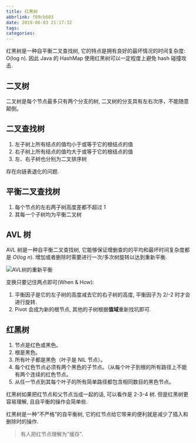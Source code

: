 ```yaml
---
title: 红黑树
abbrlink: f89cb603
date: 2019-06-03 21:17:32
tags:
categories:
---
```


红黑树是一种自平衡二叉查找树, 它的特点是拥有良好的最坏情况的时间复杂度: O(log n). 因此 Java 的 HashMap 使用红黑树可以一定程度上避免 hash 碰撞攻击.

## 二叉树

二叉树是每个节点最多只有两个分支的树, 二叉树的分支具有左右次序，不能随意颠倒。

## 二叉查找树

1. 左子树上所有结点的值均小于或等于它的根结点的值
1. 右子树上所有结点的值均大于或等于它的根结点的值
1. 左、右子树也分别为二叉排序树

存在向链表退化的问题.

## 平衡二叉查找树

1. 每个节点的左右两子树高度差都不超过 1
1. 其每一个子树均为平衡二叉树

## AVL 树

AVL 树是一种自平衡二叉查找树, 它能够保证增删查的的平均和最坏时间复杂度都是 $O(log\ n)$. 增加或者删除时需要进行一次/多次树旋转以达到重新平衡.

![AVL树的重新平衡](https://tva1.sinaimg.cn/large/0082zybply1gc360m7qucj30m80fq0u6.jpg)

变换只要记住两点即可(When & How):

1. 平衡因子是它的左子树的高度减去它的右子树的高度, 平衡因子为 2/-2 时才会进行旋转.
2. Pivot 会成为新的根节点, 其他的子树根据**值域**重新找坑即可.

## 红黑树

1. 节点是红色或黑色。
1. 根是黑色。
1. 所有叶子都是黑色（叶子是 NIL 节点）。
1. 每个红色节点必须有两个黑色的子节点。（从每个叶子到根的所有路径上不能有两个连续的红色节点。
1. 从任一节点到其每个叶子的所有简单路径都包含相同数目的黑色节点。

红黑树如果把红节点和父节点当成一起的话, 可以看作是 2-3-4 树. 但是红黑树更容易理解, 且自平衡的操作会简单些.

红黑树是一种“不严格”的自平衡树, 它的红节点给它带来的便利就是减少了插入和删除时的操作.

> 有人把红节点理解为"缓存".
